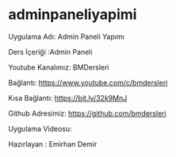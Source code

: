 # adminpaneliyapimi

Uygulama Adı: Admin Paneli Yapımı

Ders İçeriği :Admin Paneli



Youtube Kanalımız: BMDersleri

Bağlantı: https://www.youtube.com/c/bmdersleri​

Kısa Bağlantı: https://bit.ly/32k9MnJ​

Github Adresimiz: https://github.com/bmdersleri

Uygulama Videosu: 



Hazırlayan : Emirhan Demir
